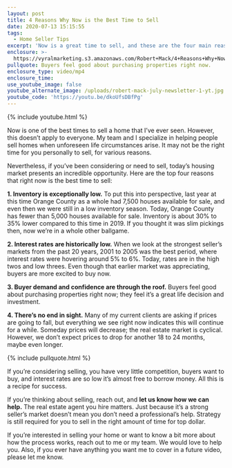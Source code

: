 ```yaml
---
layout: post
title: 4 Reasons Why Now is the Best Time to Sell
date: 2020-07-13 15:15:55
tags:
  - Home Seller Tips
excerpt: 'Now is a great time to sell, and these are the four main reasons why.'
enclosure: >-
  https://vyralmarketing.s3.amazonaws.com/Robert+Mack/4+Reasons+Why+Now+is+the+Best+Time+to+Sell.mp4
pullquote: Buyers feel good about purchasing properties right now.
enclosure_type: video/mp4
enclosure_time:
use_youtube_image: false
youtube_alternate_image: /uploads/robert-mack-july-newsletter-1-yt.jpg
youtube_code: 'https://youtu.be/dkoUfsDBfPg'
---
```


{% include youtube.html %}

Now is one of the best times to sell a home that I’ve ever seen. However, this doesn’t apply to everyone. My team and I specialize in helping people sell homes when unforeseen life circumstances arise. It may not be the right time for you personally to sell, for various reasons.&nbsp;

Nevertheless, if you’ve been considering or need to sell, today’s housing market presents an incredible opportunity. Here are the top four reasons that right now is the best time to sell:

**1\. Inventory is exceptionally low.** To put this into perspective, last year at this time Orange County as a whole had 7,500 houses available for sale, and even then we were still in a low inventory season. Today, Orange County has fewer than 5,000 houses available for sale. Inventory is about 30% to 35% lower compared to this time in 2019. If you thought it was slim pickings then, now we’re in a whole other ballgame.&nbsp;

**2\. Interest rates are historically low.** When we look at the strongest seller’s markets from the past 20 years, 2001 to 2005 was the best period, where interest rates were hovering around 5% to 6%. Today, rates are in the high twos and low threes. Even though that earlier market was appreciating, buyers are more excited to buy now.&nbsp;

**3\. Buyer demand and confidence are through the roof.** Buyers feel good about purchasing properties right now; they feel it’s a great life decision and investment.&nbsp;

**4\. There’s no end in sight.** Many of my current clients are asking if prices are going to fall, but everything we see right now indicates this will continue for a while. Someday prices will decrease; the real estate market is cyclical. However, we don’t expect prices to drop for another 18 to 24 months, maybe even longer.&nbsp;

{% include pullquote.html %}

If you’re considering selling, you have very little competition, buyers want to buy, and interest rates are so low it’s almost free to borrow money. All this is a recipe for success.&nbsp;

If you’re thinking about selling, reach out, and **let us know how we can help.** The real estate agent you hire matters. Just because it’s a strong seller’s market doesn’t mean you don’t need a professional’s help. Strategy is still required for you to sell in the right amount of time for top dollar.

If you’re interested in selling your home or want to know a bit more about how the process works, reach out to me or my team. We would love to help you. Also, if you ever have anything you want me to cover in a future video, please let me know.&nbsp;